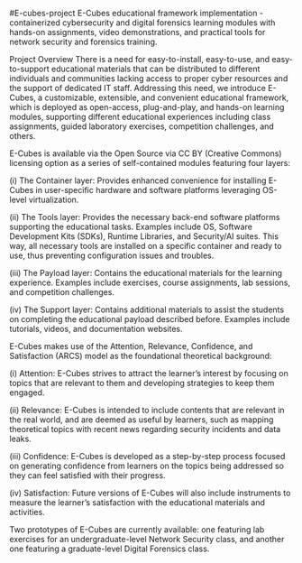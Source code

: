 #E-cubes-project
E-Cubes educational framework implementation - containerized cybersecurity and digital forensics learning modules with hands-on assignments, video demonstrations, and practical tools for network security and forensics training.

Project Overview
There is a need for easy-to-install, easy-to-use, and easy-to-support educational materials that can be distributed to different individuals and communities lacking access to proper cyber resources and the support of dedicated IT staff. Addressing this need, we introduce E-Cubes, a customizable, extensible, and convenient educational framework, which is deployed as open-access, plug-and-play, and hands-on learning modules, supporting different educational experiences including class assignments, guided laboratory exercises, competition challenges, and others.

E-Cubes is available via the Open Source via CC BY (Creative Commons) licensing option as a series of self-contained modules featuring four layers:

(i) The Container layer: Provides enhanced convenience for installing E-Cubes in user-specific hardware and software platforms leveraging OS-level virtualization.

(ii) The Tools layer: Provides the necessary back-end software platforms supporting the educational tasks. Examples include OS, Software Development Kits (SDKs), Runtime Libraries, and Security/AI suites. This way, all necessary tools are installed on a specific container and ready to use, thus preventing configuration issues and troubles.

(iii) The Payload layer: Contains the educational materials for the learning experience. Examples include exercises, course assignments, lab sessions, and competition challenges.

(iv) The Support layer: Contains additional materials to assist the students on completing the educational payload described before. Examples include tutorials, videos, and documentation websites.

E-Cubes makes use of the Attention, Relevance, Confidence, and Satisfaction (ARCS) model as the foundational theoretical background:

(i) Attention: E-Cubes strives to attract the learner’s interest by focusing on topics that are relevant to them and developing strategies to keep them engaged.

(ii) Relevance: E-Cubes is intended to include contents that are relevant in the real world, and are deemed as useful by learners, such as mapping theoretical topics with recent news regarding security incidents and data leaks.

(iii) Confidence: E-Cubes is developed as a step-by-step process focused on generating confidence from learners on the topics being addressed so they can feel satisfied with their progress.

(iv) Satisfaction: Future versions of E-Cubes will also include instruments to measure the learner’s satisfaction with the educational materials and activities.

Two prototypes of E-Cubes are currently available: one featuring lab exercises for an undergraduate-level Network Security class, and another one featuring a graduate-level Digital Forensics class.
